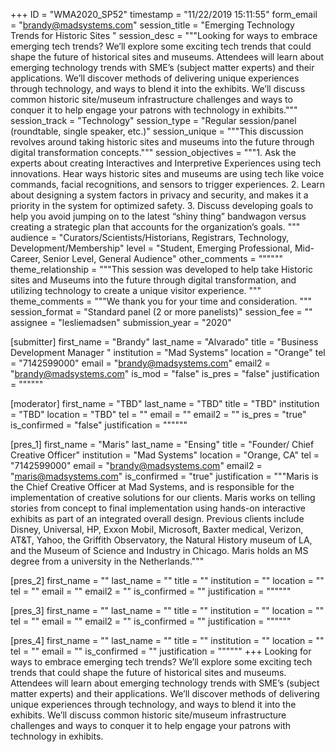+++
ID = "WMA2020_SP52"
timestamp = "11/22/2019 15:11:55"
form_email = "brandy@madsystems.com"
session_title = "Emerging Technology Trends for Historic Sites "
session_desc = """Looking for ways to embrace emerging tech trends? We’ll explore some exciting tech trends that could shape the future of historical sites and museums. Attendees will learn about emerging technology trends with SME’s (subject matter experts) and their applications. We’ll discover methods of delivering unique experiences through technology, and ways to blend it into the exhibits. We’ll discuss common historic site/museum infrastructure challenges and ways to conquer it to help engage your patrons with technology in exhibits."""
session_track = "Technology"
session_type = "Regular session/panel (roundtable, single speaker, etc.)"
session_unique = """This discussion revolves around taking historic sites and museums into the future through digital transformation concepts."""
session_objectives = """1.	Ask the experts about creating Interactives and Interpretive Experiences using tech innovations. Hear ways historic sites and museums are using tech like voice commands, facial recognitions, and sensors to trigger experiences.
2.	Learn about designing a system factors in privacy and security, and makes it a priority in the system for optimized safety.
3.	Discuss developing goals to help you avoid jumping on to the latest “shiny thing” bandwagon versus creating a strategic plan that accounts for the organization’s goals.
"""
audience = "Curators/Scientists/Historians, Registrars, Technology, Development/Membership"
level = "Student, Emerging Professional, Mid-Career, Senior Level, General Audience"
other_comments = """"""
theme_relationship = """This session was developed to help take Historic sites and Museums into the future through digital transformation, and utilizing technology to create a unique visitor experience. """
theme_comments = """We thank you for your time and consideration. """
session_format = "Standard panel (2 or more panelists)"
session_fee = ""
assignee = "lesliemadsen"
submission_year = "2020"

[submitter]
first_name = "Brandy"
last_name = "Alvarado"
title = "Business Development Manager "
institution = "Mad Systems"
location = "Orange"
tel = "7142599000"
email = "brandy@madsystems.com"
email2 = "brandy@madsystems.com"
is_mod = "false"
is_pres = "false"
justification = """"""

[moderator]
first_name = "TBD"
last_name = "TBD"
title = "TBD"
institution = "TBD"
location = "TBD"
tel = ""
email = ""
email2 = ""
is_pres = "true"
is_confirmed = "false"
justification = """"""

[pres_1]
first_name = "Maris"
last_name = "Ensing"
title = "Founder/ Chief Creative Officer"
institution = "Mad Systems"
location = "Orange, CA"
tel = "7142599000"
email = "brandy@madsystems.com"
email2 = "maris@madsystems.com"
is_confirmed = "true"
justification = """Maris is the Chief Creative Officer at Mad Systems, and is responsible for the implementation of creative solutions for our clients. Maris works on telling stories from concept to final implementation using hands-on interactive exhibits as part of an integrated overall design. Previous clients include Disney, Universal, HP, Exxon Mobil, Microsoft, Baxter medical, Verizon, AT&T, Yahoo, the Griffith Observatory, the Natural History museum of LA, and the Museum of Science and Industry in Chicago. Maris holds an MS degree from a university in the Netherlands."""

[pres_2]
first_name = ""
last_name = ""
title = ""
institution = ""
location = ""
tel = ""
email = ""
email2 = ""
is_confirmed = ""
justification = """"""

[pres_3]
first_name = ""
last_name = ""
title = ""
institution = ""
location = ""
tel = ""
email = ""
email2 = ""
is_confirmed = ""
justification = """"""

[pres_4]
first_name = ""
last_name = ""
title = ""
institution = ""
location = ""
tel = ""
email = ""
is_confirmed = ""
justification = """"""
+++
Looking for ways to embrace emerging tech trends? We’ll explore some exciting tech trends that could shape the future of historical sites and museums. Attendees will learn about emerging technology trends with SME’s (subject matter experts) and their applications. We’ll discover methods of delivering unique experiences through technology, and ways to blend it into the exhibits. We’ll discuss common historic site/museum infrastructure challenges and ways to conquer it to help engage your patrons with technology in exhibits.